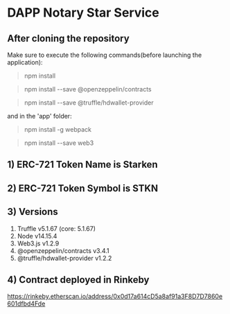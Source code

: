 # DAPP Notary Star Service

## After cloning the repository

Make sure to execute the following commands(before launching the application):

> npm install

> npm install --save @openzeppelin/contracts

> npm install --save @truffle/hdwallet-provider

and in the 'app' folder:

> npm install -g webpack

> npm install --save web3

## 1) ERC-721 Token Name is Starken

## 2) ERC-721 Token Symbol is STKN

## 3) Versions

1. Truffle v5.1.67 (core: 5.1.67)
2. Node v14.15.4
3. Web3.js v1.2.9
4. @openzeppelin/contracts v3.4.1
5. @truffle/hdwallet-provider v1.2.2

## 4) Contract deployed in Rinkeby

https://rinkeby.etherscan.io/address/0x0d17a614cD5a8af91a3F8D7D7860e601dfbd4Fde